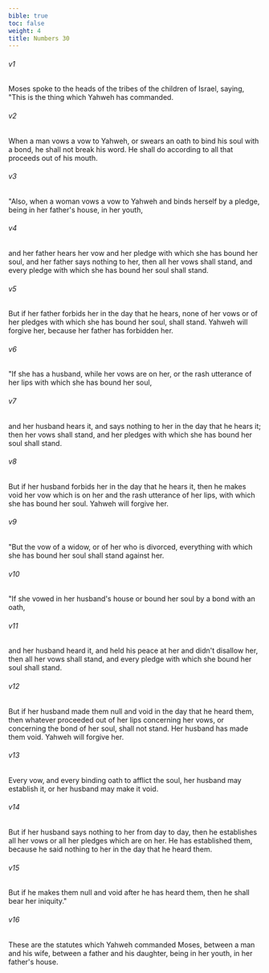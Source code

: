 ```yaml
---
bible: true
toc: false
weight: 4
title: Numbers 30
---
```


###### v1 
Moses spoke to the heads of the tribes of the children of Israel, saying, "This is the thing which Yahweh has commanded. 

###### v2 
When a man vows a vow to Yahweh, or swears an oath to bind his soul with a bond, he shall not break his word. He shall do according to all that proceeds out of his mouth. 

###### v3 
"Also, when a woman vows a vow to Yahweh and binds herself by a pledge, being in her father's house, in her youth, 

###### v4 
and her father hears her vow and her pledge with which she has bound her soul, and her father says nothing to her, then all her vows shall stand, and every pledge with which she has bound her soul shall stand. 

###### v5 
But if her father forbids her in the day that he hears, none of her vows or of her pledges with which she has bound her soul, shall stand. Yahweh will forgive her, because her father has forbidden her. 

###### v6 
"If she has a husband, while her vows are on her, or the rash utterance of her lips with which she has bound her soul, 

###### v7 
and her husband hears it, and says nothing to her in the day that he hears it; then her vows shall stand, and her pledges with which she has bound her soul shall stand. 

###### v8 
But if her husband forbids her in the day that he hears it, then he makes void her vow which is on her and the rash utterance of her lips, with which she has bound her soul. Yahweh will forgive her. 

###### v9 
"But the vow of a widow, or of her who is divorced, everything with which she has bound her soul shall stand against her. 

###### v10 
"If she vowed in her husband's house or bound her soul by a bond with an oath, 

###### v11 
and her husband heard it, and held his peace at her and didn't disallow her, then all her vows shall stand, and every pledge with which she bound her soul shall stand. 

###### v12 
But if her husband made them null and void in the day that he heard them, then whatever proceeded out of her lips concerning her vows, or concerning the bond of her soul, shall not stand. Her husband has made them void. Yahweh will forgive her. 

###### v13 
Every vow, and every binding oath to afflict the soul, her husband may establish it, or her husband may make it void. 

###### v14 
But if her husband says nothing to her from day to day, then he establishes all her vows or all her pledges which are on her. He has established them, because he said nothing to her in the day that he heard them. 

###### v15 
But if he makes them null and void after he has heard them, then he shall bear her iniquity." 

###### v16 
These are the statutes which Yahweh commanded Moses, between a man and his wife, between a father and his daughter, being in her youth, in her father's house.


